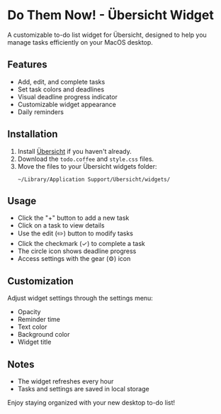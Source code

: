 # Do Them Now! - Übersicht Widget

A customizable to-do list widget for Übersicht, designed to help you manage tasks efficiently on your MacOS desktop.

## Features

- Add, edit, and complete tasks
- Set task colors and deadlines
- Visual deadline progress indicator
- Customizable widget appearance
- Daily reminders

## Installation

1. Install [Übersicht](http://tracesof.net/uebersicht/) if you haven't already.
2. Download the `todo.coffee` and `style.css` files.
3. Move the files to your Übersicht widgets folder:
   ```
   ~/Library/Application Support/Übersicht/widgets/
   ```

## Usage

- Click the "+" button to add a new task
- Click on a task to view details
- Use the edit (✏️) button to modify tasks
- Click the checkmark (✓) to complete a task
- The circle icon shows deadline progress
- Access settings with the gear (⚙️) icon

## Customization

Adjust widget settings through the settings menu:
- Opacity
- Reminder time
- Text color
- Background color
- Widget title

## Notes

- The widget refreshes every hour
- Tasks and settings are saved in local storage

Enjoy staying organized with your new desktop to-do list!
